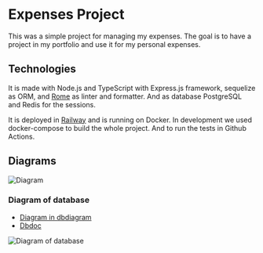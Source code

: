 # Expenses Project

This was a simple project for managing my expenses.
The goal is to have a project in my portfolio and use it for my personal expenses.

## Technologies

It is made with Node.js and TypeScript with Express.js framework, sequelize as ORM,
and [Rome](https://rome.tools) as linter and formatter. And as database PostgreSQL and Redis for the sessions.

It is deployed in [Railway](https://railway.app) and is running on Docker.
In development we used docker-compose to build the whole project. And to run the tests in Github Actions.

## Diagrams

![Diagram](https://expenses-github-assets.s3.amazonaws.com/expense-project.png)

### Diagram of database

- [Diagram in dbdiagram](https://dbdiagram.io/d/63c448db296d97641d79c610)
- [Dbdoc](https://dbdocs.io/ignacio.perez2123/Expenses-Manager)

![Diagram of database](https://expenses-github-assets.s3.amazonaws.com/expenses-managar-database.png)
